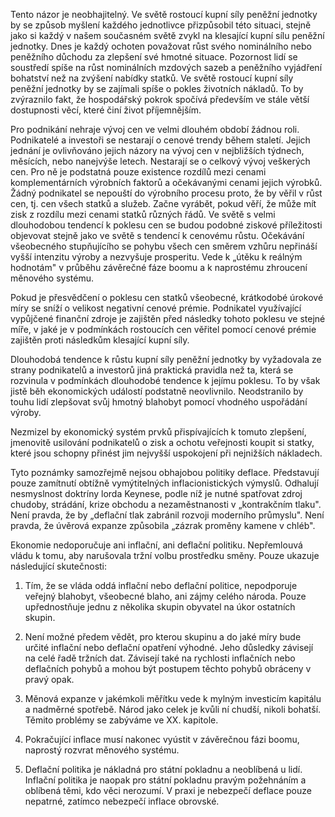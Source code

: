 Tento názor je neobhajitelný. Ve světě rostoucí kupní síly peněžní jednotky by se způsob myšlení každého jednotlivce přizpůsobil této situaci, stejně jako si každý v našem současném světě zvykl na klesající kupní sílu peněžní jednotky. Dnes je každý ochoten považovat růst svého nominálního nebo peněžního důchodu za zlepšení své hmotné situace. Pozornost lidí se soustředí spíše na růst nominálních mzdových sazeb a peněžního vyjádření bohatství než na zvýšení nabídky statků. Ve světě rostoucí kupní síly peněžní jednotky by se zajímali spíše o pokles životních nákladů. To by zvýraznilo fakt, že hospodářský pokrok spočívá především ve stále větší dostupnosti věcí, které činí život příjemnějším.

Pro podnikání nehraje vývoj cen ve velmi dlouhém období žádnou roli. Podnikatelé a investoři se nestarají o cenové trendy během staletí. Jejich jednání je ovlivňováno jejich názory na vývoj cen v nejbližších týdnech, měsících, nebo nanejvýše letech. Nestarají se o celkový vývoj veškerých cen. Pro ně je podstatná pouze existence rozdílů mezi cenami komplementárních výrobních faktorů a očekávanými cenami jejich výrobků. Žádný podnikatel se nepouští do výrobního procesu proto, že by věřil v růst cen, tj. cen všech statků a služeb. Začne vyrábět, pokud věří, že může mít zisk z rozdílu mezi cenami statků různých řádů. Ve světě s velmi dlouhodobou tendencí k poklesu cen se budou podobné ziskové příležitosti objevovat stejně jako ve světě s tendencí k cenovému růstu. Očekávání všeobecného stupňujícího se pohybu všech cen směrem vzhůru nepřináší vyšší intenzitu výroby a nezvyšuje prosperitu. Vede k „útěku k reálným hodnotám" v průběhu závěrečné fáze boomu a k naprostému zhroucení měnového systému.

Pokud je přesvědčení o poklesu cen statků všeobecné, krátkodobé úrokové míry se sníží o velikost negativní cenové prémie. Podnikatel využívající vypůjčené finanční zdroje je zajištěn před následky tohoto poklesu ve stejné míře, v jaké je v podmínkách rostoucích cen věřitel pomocí cenové prémie zajištěn proti následkům klesající kupní síly.

Dlouhodobá tendence k růstu kupní síly peněžní jednotky by vyžadovala ze strany podnikatelů a investorů jiná praktická pravidla než ta, která se rozvinula v podmínkách dlouhodobé tendence k jejímu poklesu. To by však jistě běh ekonomických událostí podstatně neovlivnilo. Neodstranilo by touhu lidí zlepšovat svůj hmotný blahobyt pomocí vhodného uspořádání výroby.

Nezmizel by ekonomický systém prvků přispívajících k tomuto zlepšení, jmenovitě usilování podnikatelů o zisk a ochotu veřejnosti koupit si statky, které jsou schopny přinést jim nejvyšší uspokojení při nejnižších nákladech.

Tyto poznámky samozřejmě nejsou obhajobou politiky deflace. Představují pouze zamítnutí obtížně vymýtitelných inflacionistických výmyslů. Odhalují nesmyslnost doktríny lorda Keynese, podle níž je nutné spatřovat zdroj chudoby, strádání, krize obchodu a nezaměstnanosti v „kontrakčním tlaku". Není pravda, že by „deflační tlak zabránil rozvoji moderního průmyslu". Není pravda, že úvěrová expanze způsobila „zázrak proměny kamene v chléb".

Ekonomie nedoporučuje ani inflační, ani deflační politiku. Nepřemlouvá vládu k tomu, aby narušovala tržní volbu prostředku směny. Pouze ukazuje následující skutečnosti:

1. Tím, že se vláda oddá inflační nebo deflační politice, nepodporuje veřejný blahobyt, všeobecné blaho, ani zájmy celého národa. Pouze upřednostňuje jednu z několika skupin obyvatel na úkor ostatních skupin.

2. Není možné předem vědět, pro kterou skupinu a do jaké míry bude určité inflační nebo deflační opatření výhodné. Jeho důsledky závisejí na celé řadě tržních dat. Závisejí také na rychlosti inflačních nebo deflačních pohybů a mohou být postupem těchto pohybů obráceny v pravý opak.

3. Měnová expanze v jakémkoli měřítku vede k mylným investicím kapitálu a nadměrné spotřebě. Národ jako celek je kvůli ní chudší, nikoli bohatší. Těmito problémy se zabýváme ve XX. kapitole.

4. Pokračující inflace musí nakonec vyústit v závěrečnou fázi boomu, naprostý rozvrat měnového systému.

5. Deflační politika je nákladná pro státní pokladnu a neoblíbená u lidí. Inflační politika je naopak pro státní pokladnu pravým požehnáním a oblíbená těmi, kdo věci nerozumí. V praxi je nebezpečí deflace pouze nepatrné, zatímco nebezpečí inflace obrovské.